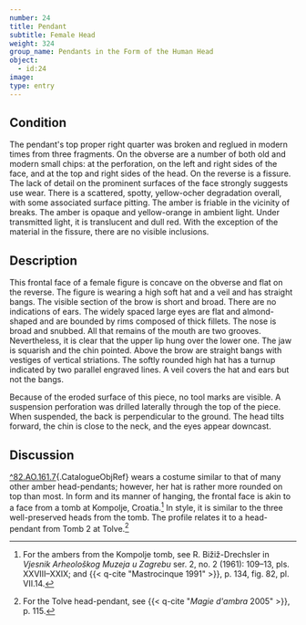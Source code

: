 ```yaml
---
number: 24
title: Pendant
subtitle: Female Head
weight: 324
group_name: Pendants in the Form of the Human Head
object:
  - id:24
image:
type: entry
---
```


## Condition

The pendant's top proper right quarter was broken and reglued in modern times from three fragments. On the obverse are a number of both old and modern small chips: at the perforation, on the left and right sides of the face, and at the top and right sides of the head. On the reverse is a fissure. The lack of detail on the prominent surfaces of the face strongly suggests use wear. There is a scattered, spotty, yellow-ocher degradation overall, with some associated surface pitting. The amber is friable in the vicinity of breaks. The amber is opaque and yellow-orange in ambient light. Under transmitted light, it is translucent and dull red. With the exception of the material in the fissure, there are no visible inclusions.

## Description

This frontal face of a female figure is concave on the obverse and flat on the reverse. The figure is wearing a high soft hat and a veil and has straight bangs. The visible section of the brow is short and broad. There are no indications of ears. The widely spaced large eyes are flat and almond-shaped and are bounded by rims composed of thick fillets. The nose is broad and snubbed. All that remains of the mouth are two grooves. Nevertheless, it is clear that the upper lip hung over the lower one. The jaw is squarish and the chin pointed. Above the brow are straight bangs with vestiges of vertical striations. The softly rounded high hat has a turnup indicated by two parallel engraved lines. A veil covers the hat and ears but not the bangs.

Because of the eroded surface of this piece, no tool marks are visible. A suspension perforation was drilled laterally through the top of the piece. When suspended, the back is perpendicular to the ground. The head tilts forward, the chin is close to the neck, and the eyes appear downcast.

## Discussion

[^82.AO.161.7](#cat-82.AO.161.7){.CatalogueObjRef} wears a costume similar to that of many other amber head-pendants; however, her hat is rather more rounded on top than most. In form and its manner of hanging, the frontal face is akin to a face from a tomb at Kompolje, Croatia.[^1] In style, it is similar to the three well-preserved heads from the tomb. The profile relates it to a head-pendant from Tomb 2 at Tolve.[^2]


[^1]: For the ambers from the Kompolje tomb, see R. Bižiž-Drechsler in *Vjesnik Arheološkog Muzeja u Zagrebu* ser. 2, no. 2 (1961): 109–13, pls. XXVIII–XXIX; and {{< q-cite "Mastrocinque 1991" >}}, p. 134, fig. 82, pl. VII.14.

[^2]: For the Tolve head-pendant, see {{< q-cite "*Magie d'ambra* 2005" >}}, p. 115.
